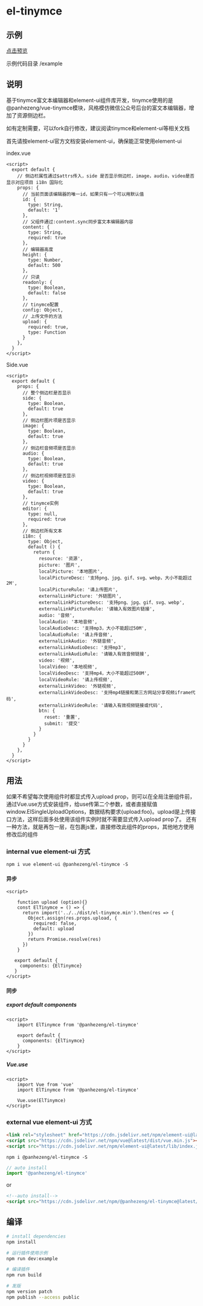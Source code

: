 # el-tinymce

## 示例

[点击预览](https://panhezeng.github.io/el-tinymce/)

示例代码目录 /example

## 说明

基于tinymce富文本编辑器和element-ui组件库开发，tinymce使用的是@panhezeng/vue-tinymce模块，风格模仿微信公众号后台的富文本编辑器，增加了资源侧边栏。

如有定制需要，可以fork自行修改，建议阅读tinymce和element-ui等相关文档

首先请按element-ui官方文档安装element-ui，确保能正常使用element-ui

index.vue
```vue
<script>
  export default {
    // 侧边栏属性通过$attrs传入，side 是否显示侧边栏，image，audio，video是否显示对应项目 i18n 国际化
    props: {
      // 当前页面该编辑器的唯一id，如果只有一个可以用默认值
      id: {
        type: String,
        default: '1'
      },
      // 父组件通过:content.sync同步富文本编辑器内容
      content: {
        type: String,
        required: true
      },
      // 编辑器高度
      height: {
        type: Number,
        default: 500
      },
      // 只读
      readonly: {
        type: Boolean,
        default: false
      },
      // tinymce配置
      config: Object,
      // 上传文件的方法
      upload: {
        required: true,
        type: Function
      }
    },
  }
</script>
```
Side.vue
```vue
<script>
  export default {
    props: {
      // 整个侧边栏是否显示
      side: {
        type: Boolean,
        default: true
      },
      // 侧边栏图片项是否显示
      image: {
        type: Boolean,
        default: true
      },
      // 侧边栏音频项是否显示
      audio: {
        type: Boolean,
        default: true
      },
      // 侧边栏视频项是否显示
      video: {
        type: Boolean,
        default: true
      },
      // tinymce实例
      editor: {
        type: null,
        required: true
      },
      // 侧边栏所有文本
      i18n: {
        type: Object,
        default () {
          return {
            resource: '资源',
            picture: '图片',
            localPicture: '本地图片',
            localPictureDesc: '支持png、jpg、gif、svg、webp，大小不能超过2M',
            localPictureRule: '请上传图片',
            externalLinkPicture: '外链图片',
            externalLinkPictureDesc: '支持png、jpg、gif、svg、webp',
            externalLinkPictureRule: '请输入有效图片链接',
            audio: '音频',
            localAudio: '本地音频',
            localAudioDesc: '支持mp3，大小不能超过50M',
            localAudioRule: '请上传音频',
            externalLinkAudio: '外链音频',
            externalLinkAudioDesc: '支持mp3',
            externalLinkAudioRule: '请输入有效音频链接',
            video: '视频',
            localVideo: '本地视频',
            localVideoDesc: '支持mp4，大小不能超过500M',
            localVideoRule: '请上传视频',
            externalLinkVideo: '外链视频',
            externalLinkVideoDesc: '支持mp4链接和第三方网站分享视频iframe代码',
            externalLinkVideoRule: '请输入有效视频链接或代码',
            btn: {
              reset: '重置',
              submit: '提交'
            }
          }
        }
      }
    },
  }
</script>
```

## 用法

如果不希望每次使用组件时都显式传入upload prop，则可以在全局注册组件前，通过Vue.use方式安装组件，给use传第二个参数，或者直接赋值window.ElSingleUploadOptions，数据结构要求{upload:foo}。upload是上传接口方法，这样后面多处使用该组件实例时就不需要显式传入upload prop了。
还有一种方法，就是再包一层，在包裹js里，直接修改此组件的props，其他地方使用修改后的组件

### internal vue element-ui 方式

`npm i vue element-ui @panhezeng/el-tinymce -S`

#### 异步
```vue
<script>

    function upload (option){}
    const ElTinymce = () => {
      return import('../../dist/el-tinymce.min').then(res => {
        Object.assign(res.props.upload, {
          required: false,
          default: upload
        })
        return Promise.resolve(res)
      })
    }
 
   export default {
     components: {ElTinymce}
   }
</script>
```

#### 同步

##### export default components
```vue
<script>
    import ElTinymce from '@panhezeng/el-tinymce'

    export default {
      components: {ElTinymce}
    }
</script>
```

##### Vue.use
```vue
<script>
    import Vue from 'vue'
    import ElTinymce from '@panhezeng/el-tinymce'

    Vue.use(ElTinymce)
</script>
```

### external vue element-ui 方式

```html
<link rel="stylesheet" href="https://cdn.jsdelivr.net/npm/element-ui@latest/lib/theme-chalk/index.css">
<script src="https://cdn.jsdelivr.net/npm/vue@latest/dist/vue.min.js"></script>
<script src="https://cdn.jsdelivr.net/npm/element-ui@latest/lib/index.js"></script>
```

`npm i @panhezeng/el-tinymce -S`

```javascript
// auto install
import '@panhezeng/el-tinymce'
```
or 
```html
<!--auto install-->
<script src="https://cdn.jsdelivr.net/npm/@panhezeng/el-tinymce@latest/dist/el-tinymce.min.js"></script>
```

## 编译

``` bash
# install dependencies
npm install

# 运行插件使用示例
npm run dev:example

# 编译插件
npm run build

# 发版
npm version patch
npm publish --access public

```

